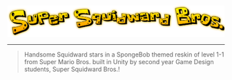 ![Logo](https://github.com/NoahRobichaux/GD2Team_SuperMarioReskin/blob/main/Assets/Custom%20Sprites/Logo.png)

***

> Handsome Squidward stars in a SpongeBob themed reskin of level 1-1 from Super Mario Bros. built in Unity by second year Game Design students, Super Squidward Bros.!
> 
